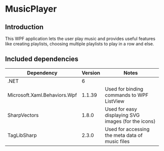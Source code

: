MusicPlayer
===========

## Introduction

This WPF application lets the user play music and provides useful features like creating playlists, choosing multiple 
playlists to play in a row and else.

## Included dependencies

| Dependency                   | Version | Notes                                               |
|------------------------------|---------|-----------------------------------------------------|
| .NET                         | 6       |                                                     |
| Microsoft.Xaml.Behaviors.Wpf | 1.1.39  | Used for binding commands to WPF ListView           |
| SharpVectors                 | 1.8.0   | Used for easy displaying SVG images (for the icons) |
| TagLibSharp                  | 2.3.0   | Used for accessing the meta data of music files     |